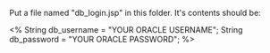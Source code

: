 Put a file named "db_login.jsp" in this folder. It's contents should be:

<% 
String db_username = "YOUR ORACLE USERNAME";
String db_password = "YOUR ORACLE PASSWORD";
%>